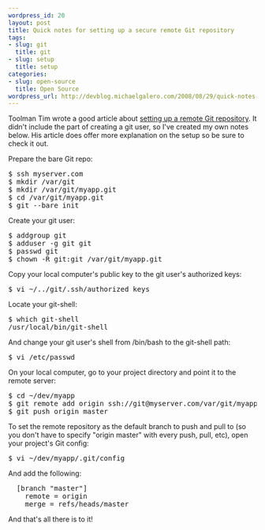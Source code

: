 ```yaml
--- 
wordpress_id: 20
layout: post
title: Quick notes for setting up a secure remote Git repository
tags: 
- slug: git
  title: git
- slug: setup
  title: setup
categories: 
- slug: open-source
  title: Open Source
wordpress_url: http://devblog.michaelgalero.com/2008/08/29/quick-notes-for-setting-up-a-secure-remote-git-repository/
---
```


Toolman Tim wrote a good article about [setting up a remote Git repository](http://toolmantim.com/article/2007/12/5/setting_up_a_new_remote_git_repository). It didn't include the part of creating a git user, so I've created my own notes below. His article does offer more explanation on the setup so be sure to check it out.

Prepare the bare Git repo:

<pre>
$ ssh myserver.com
$ mkdir /var/git
$ mkdir /var/git/myapp.git
$ cd /var/git/myapp.git
$ git --bare init
</pre>

Create your git user:

<pre>
$ addgroup git
$ adduser -g git git
$ passwd git
$ chown -R git:git /var/git/myapp.git
</pre>

Copy your local computer's public key to the git user's authorized keys:

<pre>
$ vi ~/../git/.ssh/authorized_keys
</pre>

Locate your git-shell:

<pre>
$ which git-shell
/usr/local/bin/git-shell
</pre>

And change your git user's shell from /bin/bash to the git-shell path:

<pre>
$ vi /etc/passwd
</pre>

On your local computer, go to your project directory and point it to the remote server:

<pre>
$ cd ~/dev/myapp
$ git remote add origin ssh://git@myserver.com/var/git/myapp.git
$ git push origin master
</pre>

To set the remote repository as the default branch to push and pull to (so you don't have to specify "origin master" with every push, pull, etc), open your project's Git config:

<pre>
$ vi ~/dev/myapp/.git/config
</pre>

And add the following:

<pre>
  [branch "master"]
    remote = origin
    merge = refs/heads/master
</pre>

And that's all there is to it!
